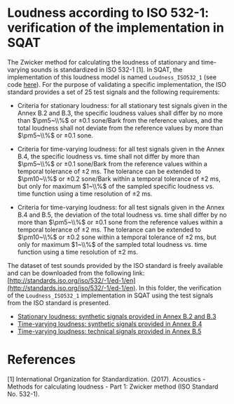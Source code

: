 # Loudness according to ISO 532-1: verification of the implementation in SQAT
The Zwicker method for calculating the loudness of stationary and time-varying sounds is standardized in ISO 532-1 [1]. In SQAT, the implementation of this loudness model is named `Loudness_ISO532_1` (see code [here](../../psychoacoustic_metrics/Loudness_ISO532_1/Loudness_ISO532_1.m)). For the purpose of validating a specific implementation, the ISO standard provides a set of 25 test signals and the following requirements:

- Criteria for stationary loudness: for all stationary test signals given in the Annex B.2 and B.3, the specific loudness values shall differ by no more than $\pm5~\\%$ or $\pm0.1~\mathrm{sone/Bark}$ from the reference values, and the total loudness shall not deviate from the reference values by more than $\pm5~\\%$ or $\pm0.1~\mathrm{sone}$.

- Criteria for time-varying loudness: for all test signals given in the Annex B.4, the specific loudness vs. time shall not differ by more than $\pm5~\\%$ or $\pm0.1~\mathrm{sone/Bark}$ from the reference values within a temporal tolerance of $\pm2~\mathrm{ms}$. The tolerance can be extended to $\pm10~\\%$ or $\pm0.2~\mathrm{sone/Bark}$ within a temporal tolerance of $\pm2~\mathrm{ms}$, but only for maximum $1~\\%$ of the sampled specific loudness vs. time function using a time resolution of $\pm2~\mathrm{ms}$.

- Criteria for time-varying loudness: for all test signals given in the Annex B.4 and B.5, the deviation of the total loudness vs. time shall differ by no more than $\pm5~\\%$ or $\pm0.1~\mathrm{sone}$ from the reference values within a temporal tolerance of $\pm2~\mathrm{ms}$. The tolerance can be extended to $\pm10~\\%$ or $\pm0.2~\mathrm{sone}$ within a temporal tolerance of $\pm2~\mathrm{ms}$, but only for maximum $1~\\%$ of the sampled total loudness vs. time function using a time resolution of $\pm2~\mathrm{ms}$.

The dataset of test sounds provided by the ISO standard is freely available and can be downloaded from the following link: [http://standards.iso.org/iso/532/-1/ed-1/en](http://standards.iso.org/iso/532/-1/ed-1/en). In this folder, the verification of the `Loudness_ISO532_1` implementation in SQAT using the test signals from the ISO standard is presented.    

- [Stationary loudness: synthetic signals provided in Annex B.2 and B.3](1_synthetic_signals_stationary_loudness)
- [Time-varying loudness: synthetic signals provided in Annex B.4](2_synthetic_signals_time_varying_loudness)
- [Time-varying loudness: technical signals provided in Annex B.5](3_technical_signals_time_varying_loudness)

# References
[1] International Organization for Standardization. (2017). Acoustics - Methods for calculating loudness - Part 1: Zwicker method (ISO Standard No. 532-1).
